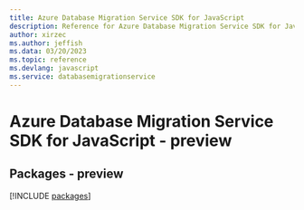 ```yaml
---
title: Azure Database Migration Service SDK for JavaScript
description: Reference for Azure Database Migration Service SDK for JavaScript
author: xirzec
ms.author: jeffish
ms.data: 03/20/2023
ms.topic: reference
ms.devlang: javascript
ms.service: databasemigrationservice
---
```

# Azure Database Migration Service SDK for JavaScript - preview
## Packages - preview
[!INCLUDE [packages](database-migration-service-index.md)]